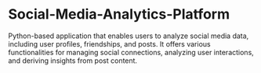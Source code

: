 # Social-Media-Analytics-Platform
Python-based application that enables users to analyze social media data, including user profiles, friendships, and posts. It offers various functionalities for managing social connections, analyzing user interactions, and deriving insights from post content.
